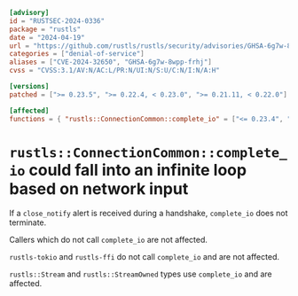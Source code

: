 ```toml
[advisory]
id = "RUSTSEC-2024-0336"
package = "rustls"
date = "2024-04-19"
url = "https://github.com/rustls/rustls/security/advisories/GHSA-6g7w-8wpp-frhj"
categories = ["denial-of-service"]
aliases = ["CVE-2024-32650", "GHSA-6g7w-8wpp-frhj"]
cvss = "CVSS:3.1/AV:N/AC:L/PR:N/UI:N/S:U/C:N/I:N/A:H"

[versions]
patched = [">= 0.23.5", ">= 0.22.4, < 0.23.0", ">= 0.21.11, < 0.22.0"]

[affected]
functions = { "rustls::ConnectionCommon::complete_io" = ["<= 0.23.4", "<= 0.22.3", "<= 0.21.10", "0.20"] }
```

# `rustls::ConnectionCommon::complete_io` could fall into an infinite loop based on network input

If a `close_notify` alert is received during a handshake, `complete_io`
does not terminate.

Callers which do not call `complete_io` are not affected.

`rustls-tokio` and `rustls-ffi` do not call `complete_io`
and are not affected.

`rustls::Stream` and `rustls::StreamOwned` types use
`complete_io` and are affected.
